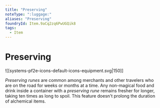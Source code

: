 ```yaml
---
title: "Preserving"
noteType: ":luggage:"
aliases: "Preserving"
foundryId: Item.9aCq2zq6PwUGQik8
tags:
  - Item
---
```


# Preserving
![[systems-pf2e-icons-default-icons-equipment.svg|150]]

_Preserving runes_ are common among merchants and other travelers who are on the road for weeks or months at a time. Any non-magical food and drink inside a container with a _preserving rune_ remains fresher for longer, taking ten times as long to spoil. This feature doesn't prolong the duration of alchemical items.
